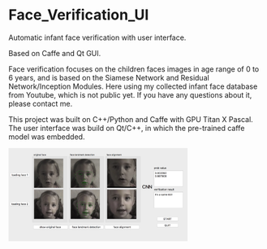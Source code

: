 # Face_Verification_UI

Automatic infant face verification with user interface. 

Based on Caffe and Qt GUI.

Face verification focuses on the children faces images in age range of 0 to 6 years, and is based on the Siamese Network and Residual Network/Inception Modules. Here using my collected infant face database from Youtube, which is not public yet. If you have any questions about it, please contact me.

This project was built on C++/Python and Caffe with GPU Titan X Pascal. The user interface was build on Qt/C++, in which the pre-trained caffe model was embedded.  

<img src="https://github.com/ZHHJemotion/Face_Verification_UI/blob/master/gui/User_Interface_result.png" width="70%" height="70%" alt="user interface demo" align=center />
